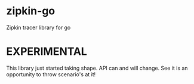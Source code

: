 # zipkin-go

Zipkin tracer library for go

# EXPERIMENTAL

This library just started taking shape. API can and will change. See it is an
opportunity to throw scenario's at it!
